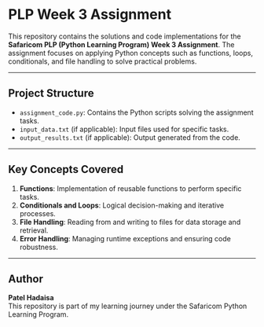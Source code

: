 # **PLP Week 3 Assignment**

This repository contains the solutions and code implementations for the **Safaricom PLP (Python Learning Program) Week 3 Assignment**. The assignment focuses on applying Python concepts such as functions, loops, conditionals, and file handling to solve practical problems.

---

## **Project Structure**

- `assignment_code.py`: Contains the Python scripts solving the assignment tasks.
- `input_data.txt` (if applicable): Input files used for specific tasks.
- `output_results.txt` (if applicable): Output generated from the code.

---

## **Key Concepts Covered**

1. **Functions**: Implementation of reusable functions to perform specific tasks.
2. **Conditionals and Loops**: Logical decision-making and iterative processes.
3. **File Handling**: Reading from and writing to files for data storage and retrieval.
4. **Error Handling**: Managing runtime exceptions and ensuring code robustness.

---


## **Author**

**Patel Hadaisa**  
This repository is part of my learning journey under the Safaricom Python Learning Program.
